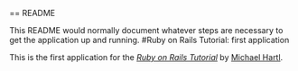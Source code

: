 == README

This README would normally document whatever steps are necessary to get the
application up and running.
#Ruby on Rails Tutorial: first application

This is the first application for the
[*Ruby on Rails Tutorial*](http://railstutorial.org/)
by [Michael Hartl](http://michaelhartl.com/). 
